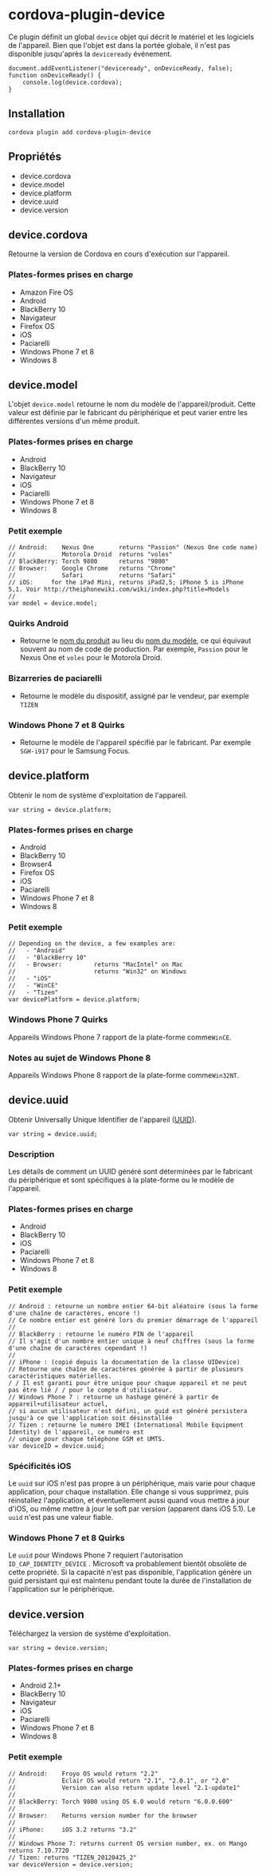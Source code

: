 <!---
    Licensed to the Apache Software Foundation (ASF) under one
    or more contributor license agreements.  See the NOTICE file
    distributed with this work for additional information
    regarding copyright ownership.  The ASF licenses this file
    to you under the Apache License, Version 2.0 (the
    "License"); you may not use this file except in compliance
    with the License.  You may obtain a copy of the License at

      http://www.apache.org/licenses/LICENSE-2.0

    Unless required by applicable law or agreed to in writing,
    software distributed under the License is distributed on an
    "AS IS" BASIS, WITHOUT WARRANTIES OR CONDITIONS OF ANY
    KIND, either express or implied.  See the License for the
    specific language governing permissions and limitations
    under the License.
-->

# cordova-plugin-device

Ce plugin définit un global `device` objet qui décrit le matériel et les logiciels de l'appareil. Bien que l'objet est
dans la portée globale, il n'est pas disponible jusqu'après la `deviceready` événement.

    document.addEventListener("deviceready", onDeviceReady, false);
    function onDeviceReady() {
        console.log(device.cordova);
    }

## Installation

    cordova plugin add cordova-plugin-device

## Propriétés

* device.cordova
* device.model
* device.platform
* device.uuid
* device.version

## device.cordova

Retourne la version de Cordova en cours d'exécution sur l'appareil.

### Plates-formes prises en charge

* Amazon Fire OS
* Android
* BlackBerry 10
* Navigateur
* Firefox OS
* iOS
* Paciarelli
* Windows Phone 7 et 8
* Windows 8

## device.model

L'objet `device.model` retourne le nom du modèle de l'appareil/produit. Cette valeur est définie par le fabricant du
périphérique et peut varier entre les différentes versions d'un même produit.

### Plates-formes prises en charge

* Android
* BlackBerry 10
* Navigateur
* iOS
* Paciarelli
* Windows Phone 7 et 8
* Windows 8

### Petit exemple

    // Android:    Nexus One       returns "Passion" (Nexus One code name)
    //             Motorola Droid  returns "voles"
    // BlackBerry: Torch 9800      returns "9800"
    // Browser:    Google Chrome   returns "Chrome"
    //             Safari          returns "Safari"
    // iOS:     for the iPad Mini, returns iPad2,5; iPhone 5 is iPhone 5,1. Voir http://theiphonewiki.com/wiki/index.php?title=Models
    //
    var model = device.model;

### Quirks Android

* Retourne le [nom du produit][1] au lieu du [nom du modèle][2], ce qui équivaut souvent au nom de code de production.
  Par exemple, `Passion` pour le Nexus One et `voles` pour le Motorola Droid.

[1]: http://developer.android.com/reference/android/os/Build.html#PRODUCT

[2]: http://developer.android.com/reference/android/os/Build.html#MODEL

### Bizarreries de paciarelli

* Retourne le modèle du dispositif, assigné par le vendeur, par exemple `TIZEN`

### Windows Phone 7 et 8 Quirks

* Retourne le modèle de l'appareil spécifié par le fabricant. Par exemple `SGH-i917` pour le Samsung Focus.

## device.platform

Obtenir le nom de système d'exploitation de l'appareil.

    var string = device.platform;

### Plates-formes prises en charge

* Android
* BlackBerry 10
* Browser4
* Firefox OS
* iOS
* Paciarelli
* Windows Phone 7 et 8
* Windows 8

### Petit exemple

    // Depending on the device, a few examples are:
    //   - "Android"
    //   - "BlackBerry 10"
    //   - Browser:         returns "MacIntel" on Mac
    //                      returns "Win32" on Windows
    //   - "iOS"
    //   - "WinCE"
    //   - "Tizen"
    var devicePlatform = device.platform;

### Windows Phone 7 Quirks

Appareils Windows Phone 7 rapport de la plate-forme comme`WinCE`.

### Notes au sujet de Windows Phone 8

Appareils Windows Phone 8 rapport de la plate-forme comme`Win32NT`.

## device.uuid

Obtenir Universally Unique Identifier de l'appareil ([UUID][3]).

[3]: http://en.wikipedia.org/wiki/Universally_Unique_Identifier

    var string = device.uuid;

### Description

Les détails de comment un UUID généré sont déterminées par le fabricant du périphérique et sont spécifiques à la
plate-forme ou le modèle de l'appareil.

### Plates-formes prises en charge

* Android
* BlackBerry 10
* iOS
* Paciarelli
* Windows Phone 7 et 8
* Windows 8

### Petit exemple

    // Android : retourne un nombre entier 64-bit aléatoire (sous la forme d'une chaîne de caractères, encore !)
    // Ce nombre entier est généré lors du premier démarrage de l'appareil
    //
    // BlackBerry : retourne le numéro PIN de l'appareil
    // Il s'agit d'un nombre entier unique à neuf chiffres (sous la forme d'une chaîne de caractères cependant !)
    //
    // iPhone : (copié depuis la documentation de la classe UIDevice)
    // Retourne une chaîne de caractères générée à partir de plusieurs caractéristiques matérielles.
    / / Il est garanti pour être unique pour chaque appareil et ne peut pas être lié / / pour le compte d'utilisateur.
    // Windows Phone 7 : retourne un hashage généré à partir de appareil+utilisateur actuel,
    // si aucun utilisateur n'est défini, un guid est généré persistera jusqu'à ce que l'application soit désinstallée
    // Tizen : retourne le numéro IMEI (International Mobile Equipment Identity) de l'appareil, ce numéro est
    // unique pour chaque téléphone GSM et UMTS.
    var deviceID = device.uuid;

### Spécificités iOS

Le `uuid` sur iOS n'est pas propre à un périphérique, mais varie pour chaque application, pour chaque installation. Elle
change si vous supprimez, puis réinstallez l'application, et éventuellement aussi quand vous mettre à jour d'iOS, ou
même mettre à jour le soft par version (apparent dans iOS 5.1). Le `uuid` n'est pas une valeur fiable.

### Windows Phone 7 et 8 Quirks

Le `uuid` pour Windows Phone 7 requiert l'autorisation `ID_CAP_IDENTITY_DEVICE` . Microsoft va probablement bientôt
obsolète de cette propriété. Si la capacité n'est pas disponible, l'application génère un guid persistant qui est
maintenu pendant toute la durée de l'installation de l'application sur le périphérique.

## device.version

Téléchargez la version de système d'exploitation.

    var string = device.version;

### Plates-formes prises en charge

* Android 2.1+
* BlackBerry 10
* Navigateur
* iOS
* Paciarelli
* Windows Phone 7 et 8
* Windows 8

### Petit exemple

    // Android:    Froyo OS would return "2.2"
    //             Eclair OS would return "2.1", "2.0.1", or "2.0"
    //             Version can also return update level "2.1-update1"
    //
    // BlackBerry: Torch 9800 using OS 6.0 would return "6.0.0.600"
    //
    // Browser:    Returns version number for the browser
    //
    // iPhone:     iOS 3.2 returns "3.2"
    //
    // Windows Phone 7: returns current OS version number, ex. on Mango returns 7.10.7720
    // Tizen: returns "TIZEN_20120425_2"
    var deviceVersion = device.version;
